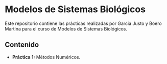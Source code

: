 # Modelos de Sistemas Biológicos
Este repositorio contiene las prácticas realizadas por Garcia Justo y Boero Martina para el curso de Modelos de Sistemas Biológicos.

## Contenido
- **Práctica 1:** Métodos Numéricos.


 
